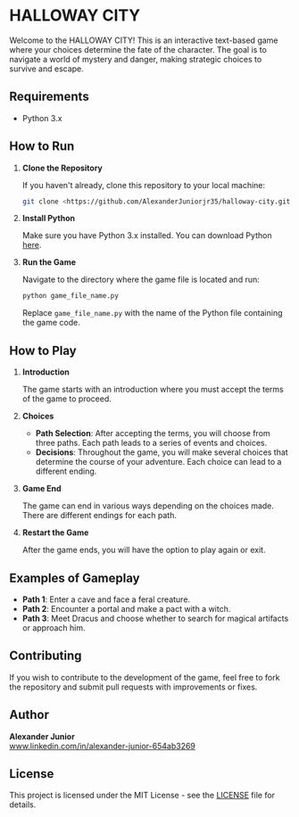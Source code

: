 # HALLOWAY CITY

Welcome to the HALLOWAY CITY! This is an interactive text-based game where your choices determine the fate of the character. The goal is to navigate a world of mystery and danger, making strategic choices to survive and escape.

## Requirements

- Python 3.x

## How to Run

1. **Clone the Repository**

   If you haven't already, clone this repository to your local machine:

   ```bash
   git clone <https://github.com/AlexanderJuniorjr35/halloway-city.git>
   ```

2. **Install Python**

   Make sure you have Python 3.x installed. You can download Python [here](https://www.python.org/downloads/).

3. **Run the Game**

   Navigate to the directory where the game file is located and run:

   ```bash
   python game_file_name.py
   ```

   Replace `game_file_name.py` with the name of the Python file containing the game code.

## How to Play

1. **Introduction**

   The game starts with an introduction where you must accept the terms of the game to proceed.

2. **Choices**

   - **Path Selection**: After accepting the terms, you will choose from three paths. Each path leads to a series of events and choices.
   - **Decisions**: Throughout the game, you will make several choices that determine the course of your adventure. Each choice can lead to a different ending.

3. **Game End**

   The game can end in various ways depending on the choices made. There are different endings for each path.

4. **Restart the Game**

   After the game ends, you will have the option to play again or exit.

## Examples of Gameplay

- **Path 1**: Enter a cave and face a feral creature.
- **Path 2**: Encounter a portal and make a pact with a witch.
- **Path 3**: Meet Dracus and choose whether to search for magical artifacts or approach him.

## Contributing

If you wish to contribute to the development of the game, feel free to fork the repository and submit pull requests with improvements or fixes.

## Author

**Alexander Junior**  
www.linkedin.com/in/alexander-junior-654ab3269

## License

This project is licensed under the MIT License - see the [LICENSE](LICENSE) file for details.
